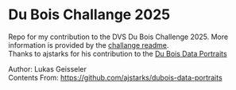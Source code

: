 # Du Bois Challange 2025

Repo for my contribution to the DVS Du Bois Challenge 2025. More information is provided by the [challange readme](./challenges/README.md).  
Thanks to ajstarks for his contribution to the [Du Bois Data Portraits](https://github.com/ajstarks/dubois-data-portraits)

Author: Lukas Geisseler  
Contents From: https://github.com/ajstarks/dubois-data-portraits